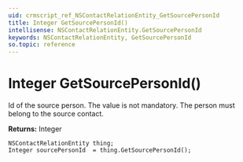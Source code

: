 ```yaml
---
uid: crmscript_ref_NSContactRelationEntity_GetSourcePersonId
title: Integer GetSourcePersonId()
intellisense: NSContactRelationEntity.GetSourcePersonId
keywords: NSContactRelationEntity, GetSourcePersonId
so.topic: reference
---
```


# Integer GetSourcePersonId()

Id of the source person. The value is not mandatory. The person must belong to the source contact.

**Returns:** Integer

```crmscript
NSContactRelationEntity thing;
Integer sourcePersonId  = thing.GetSourcePersonId();
```

